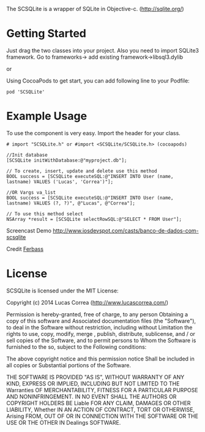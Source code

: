 The SCSQLite is a wrapper of SQLite in Objective-c. (http://sqlite.org/)


Getting Started
=================
Just drag the two classes into your project. Also you need to import SQLite3 framework. Go to frameworks-> add existing framework->libsql3.dylib

or

Using CocoaPods to get start, you can add following line to your Podfile:

	pod 'SCSQLite'

Example Usage
=============

To use the component is very easy. Import the header for your class.

	# import "SCSQLite.h" or #import <SCSQLite/SCSQLite.h> (cocoapods)
	
	//Init database 
	[SCSQLite initWithDatabase:@"myproject.db"];
	
	// To create, insert, update and delete use this method
	BOOL success = [SCSQLite executeSQL:@"INSERT INTO User (name, lastname) VALUES ('Lucas', 'Correa')"];
	
	//OR Vargs va_list
	BOOL success = [SCSQLite executeSQL:@"INSERT INTO User (name, lastname) VALUES (?, ?)", @"Lucas", @"Correa"];

	// To use this method select
	NSArray *result = [SCSQLite selectRowSQL:@"SELECT * FROM User"];


Screencast Demo
http://www.iosdevspot.com/casts/banco-de-dados-com-scsqlite

Credit 
[Ferbass](http://www.iosdevspot.com)

License
=============

SCSQLite is licensed under the MIT License:

Copyright (c) 2014 Lucas Correa (http://www.lucascorrea.com/)

Permission is hereby-granted, free of charge, to any person Obtaining a copy of this software and Associated documentation files (the "Software"), to deal in the Software without restriction, including without Limitation the rights to use, copy, modify, merge , publish, distribute, sublicense, and / or sell copies of the Software, and to permit persons to Whom the Software is furnished to the so, subject to the Following conditions:

The above copyright notice and this permission notice Shall be included in all copies or Substantial portions of the Software.

THE SOFTWARE IS PROVIDED "AS IS", WITHOUT WARRANTY OF ANY KIND, EXPRESS OR IMPLIED, INCLUDING BUT NOT LIMITED TO THE Warranties OF MERCHANTABILITY, FITNESS FOR A PARTICULAR PURPOSE AND NONINFRINGEMENT. IN NO EVENT SHALL THE AUTHORS OR COPYRIGHT HOLDERS BE Liable FOR ANY CLAIM, DAMAGES OR OTHER LIABILITY, Whether IN AN ACTION OF CONTRACT, TORT OR OTHERWISE, Arising FROM, OUT OF OR IN CONNECTION WITH THE SOFTWARE OR THE USE OR THE OTHER IN Dealings SOFTWARE.
